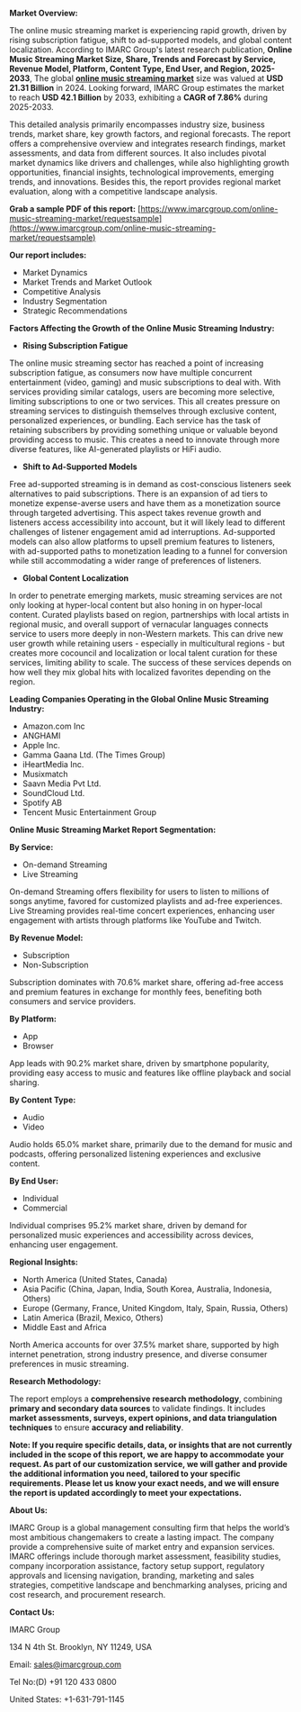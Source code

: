 **Market Overview:**

The online music streaming market is experiencing rapid growth, driven by rising subscription fatigue, shift to ad-supported models, and global content localization. According to IMARC Group's latest research publication, **Online Music Streaming Market Size, Share, Trends and Forecast by Service, Revenue Model, Platform, Content Type, End User, and Region, 2025-2033**, The global [**online music streaming market**](https://www.imarcgroup.com/online-music-streaming-market) size was valued at **USD 21.31 Billion** in 2024. Looking forward, IMARC Group estimates the market to reach **USD 42.1 Billion** by 2033, exhibiting a **CAGR of 7.86%** during 2025-2033. 

This detailed analysis primarily encompasses industry size, business trends, market share, key growth factors, and regional forecasts. The report offers a comprehensive overview and integrates research findings, market assessments, and data from different sources. It also includes pivotal market dynamics like drivers and challenges, while also highlighting growth opportunities, financial insights, technological improvements, emerging trends, and innovations. Besides this, the report provides regional market evaluation, along with a competitive landscape analysis.

**Grab a sample PDF of this report:** [https://www.imarcgroup.com/online-music-streaming-market/requestsample](https://www.imarcgroup.com/online-music-streaming-market/requestsample)

**Our report includes:**

*   Market Dynamics
*   Market Trends and Market Outlook
*   Competitive Analysis
*   Industry Segmentation
*   Strategic Recommendations

**Factors Affecting the Growth of the Online Music Streaming Industry:**

*   **Rising Subscription Fatigue**

The online music streaming sector has reached a point of increasing subscription fatigue, as consumers now have multiple concurrent entertainment (video, gaming) and music subscriptions to deal with. With services providing similar catalogs, users are becoming more selective, limiting subscriptions to one or two services. This all creates pressure on streaming services to distinguish themselves through exclusive content, personalized experiences, or bundling. Each service has the task of retaining subscribers by providing something unique or valuable beyond providing access to music. This creates a need to innovate through more diverse features, like AI-generated playlists or HiFi audio.

*   **Shift to Ad-Supported Models**

Free ad-supported streaming is in demand as cost-conscious listeners seek alternatives to paid subscriptions. There is an expansion of ad tiers to monetize expense-averse users and have them as a monetization source through targeted advertising. This aspect takes revenue growth and listeners access accessibility into account, but it will likely lead to different challenges of listener engagement amid ad interruptions. Ad-supported models can also allow platforms to upsell premium features to listeners, with ad-supported paths to monetization leading to a funnel for conversion while still accommodating a wider range of preferences of listeners.

*   **Global Content Localization**

In order to penetrate emerging markets, music streaming services are not only looking at hyper-local content but also honing in on hyper-local content. Curated playlists based on region, partnerships with local artists in regional music, and overall support of vernacular languages connects service to users more deeply in non-Western markets. This can drive new user growth while retaining users - especially in multicultural regions - but creates more cocouncil and localization or local talent curation for these services, limiting ability to scale. The success of these services depends on how well they mix global hits with localized favorites depending on the region.

**Leading Companies Operating in the Global Online Music Streaming Industry:**

*   Amazon.com Inc
*   ANGHAMI
*   Apple Inc.
*   Gamma Gaana Ltd. (The Times Group)
*   iHeartMedia Inc.
*   Musixmatch
*   Saavn Media Pvt Ltd.
*   SoundCloud Ltd.
*   Spotify AB
*   Tencent Music Entertainment Group

**Online Music Streaming Market Report Segmentation:**

**By Service:**

*   On-demand Streaming
*   Live Streaming

On-demand Streaming offers flexibility for users to listen to millions of songs anytime, favored for customized playlists and ad-free experiences. Live Streaming provides real-time concert experiences, enhancing user engagement with artists through platforms like YouTube and Twitch.

**By Revenue Model:**

*   Subscription
*   Non-Subscription

Subscription dominates with 70.6% market share, offering ad-free access and premium features in exchange for monthly fees, benefiting both consumers and service providers.

**By Platform:**

*   App
*   Browser

App leads with 90.2% market share, driven by smartphone popularity, providing easy access to music and features like offline playback and social sharing.

**By Content Type:**

*   Audio
*   Video

Audio holds 65.0% market share, primarily due to the demand for music and podcasts, offering personalized listening experiences and exclusive content.

**By End User:**

*   Individual
*   Commercial

Individual comprises 95.2% market share, driven by demand for personalized music experiences and accessibility across devices, enhancing user engagement.

**Regional Insights:**

*   North America (United States, Canada)
*   Asia Pacific (China, Japan, India, South Korea, Australia, Indonesia, Others)
*   Europe (Germany, France, United Kingdom, Italy, Spain, Russia, Others)
*   Latin America (Brazil, Mexico, Others)
*   Middle East and Africa

North America accounts for over 37.5% market share, supported by high internet penetration, strong industry presence, and diverse consumer preferences in music streaming.

**Research Methodology:**

The report employs a **comprehensive research methodology**, combining **primary and secondary data sources** to validate findings. It includes **market assessments, surveys, expert opinions, and data triangulation techniques** to ensure **accuracy and reliability**.

**Note: If you require specific details, data, or insights that are not currently included in the scope of this report, we are happy to accommodate your request. As part of our customization service, we will gather and provide the additional information you need, tailored to your specific requirements. Please let us know your exact needs, and we will ensure the report is updated accordingly to meet your expectations.**

**About Us:**

IMARC Group is a global management consulting firm that helps the world’s most ambitious changemakers to create a lasting impact. The company provide a comprehensive suite of market entry and expansion services. IMARC offerings include thorough market assessment, feasibility studies, company incorporation assistance, factory setup support, regulatory approvals and licensing navigation, branding, marketing and sales strategies, competitive landscape and benchmarking analyses, pricing and cost research, and procurement research.

**Contact Us:**

IMARC Group

134 N 4th St. Brooklyn, NY 11249, USA

Email: sales@imarcgroup.com

Tel No:(D) +91 120 433 0800

United States: +1-631-791-1145
